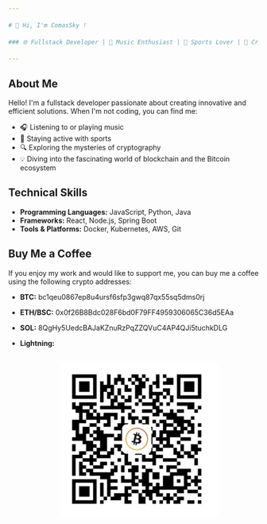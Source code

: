 ```yaml
---

# 👋 Hi, I'm ComasSky !

### 🌐 Fullstack Developer | 🎵 Music Enthusiast | 🏃 Sports Lover | 🔐 Cryptography Buff | 🌐 Blockchain & BTC Aficionado | ⌚ Watch Lover

---
```


## About Me

Hello! I'm a fullstack developer passionate about creating innovative and efficient solutions. When I'm not coding, you can find me:

- 🎧 Listening to or playing music
- 🏃 Staying active with sports
- 🔍 Exploring the mysteries of cryptography
- 💡 Diving into the fascinating world of blockchain and the Bitcoin ecosystem

## Technical Skills

- **Programming Languages:** JavaScript, Python, Java
- **Frameworks:** React, Node.js, Spring Boot
- **Tools & Platforms:** Docker, Kubernetes, AWS, Git


## Buy Me a Coffee

If you enjoy my work and would like to support me, you can buy me a coffee using the following crypto addresses:

- **BTC:**     bc1qeu0867ep8u4ursf6sfp3gwq87qx55sq5dms0rj
  
- **ETH/BSC:**    0x0f26B8Bdc028F6bd0F79FF4959306065C36d5EAa

- **SOL:**    8QgHy5UedcBAJaKZnuRzPqZZQVuC4AP4QJi5tuchkDLG

- **Lightning:** <br/><br/> <p align="center">
![screenshot](lightning.jpeg)
</p>

